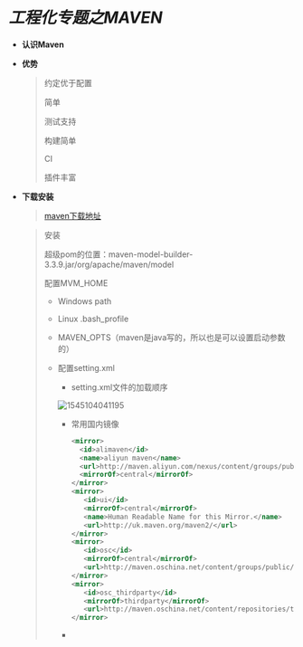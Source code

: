 #                        *工程化专题之MAVEN*



* **认识Maven**

* **优势**

  > 约定优于配置
  >
  > 简单
  >
  > 测试支持
  >
  > 构建简单
  >
  > CI
  >
  > 插件丰富

* **下载安装**

  > [maven下载地址](https://maven.apache.org/download.cgi)

  > 安装
  >
  > 超级pom的位置：maven-model-builder-3.3.9.jar/org/apache/maven/model
  >
  > 配置MVM_HOME
  >
  >  * Windows  path
  >
  >  * Linux  .bash_profile
  >
  >  * MAVEN_OPTS（maven是java写的，所以也是可以设置启动参数的）
  >
  >  * 配置setting.xml
  >
  >    * setting.xml文件的加载顺序
  >
  >    ![1545104041195](C:\Users\kangrui\AppData\Roaming\Typora\typora-user-images\1545104041195.png)
  >
  >    * 常用国内镜像
  >
  >      ```xml
  >      <mirror>  
  >        <id>alimaven</id>  
  >        <name>aliyun maven</name>  
  >        <url>http://maven.aliyun.com/nexus/content/groups/public/</url>  
  >        <mirrorOf>central</mirrorOf>          
  >      </mirror> 
  >      <mirror>
  >      	<id>ui</id>
  >      	<mirrorOf>central</mirrorOf>
  >      	<name>Human Readable Name for this Mirror.</name>
  >      	<url>http://uk.maven.org/maven2/</url>
  >      </mirror>
  >      <mirror>
  >      	<id>osc</id>
  >      	<mirrorOf>central</mirrorOf>
  >      	<url>http://maven.oschina.net/content/groups/public/</url>
  >      </mirror>
  >      <mirror>
  >      	<id>osc_thirdparty</id>
  >      	<mirrorOf>thirdparty</mirrorOf>
  >      	<url>http://maven.oschina.net/content/repositories/thirdparty/</url>
  >      </mirror>
  >      ```
  >
  >    * 
  >

  ​                
